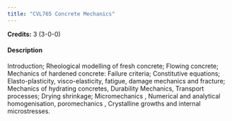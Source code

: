 ```yaml
---
title: "CVL765 Concrete Mechanics"
---
```

**Credits:** 3 (3-0-0)

#### Description
Introduction; Rheological modelling of fresh concrete; Flowing concrete; Mechanics of hardened concrete: Failure criteria; Constitutive equations; Elasto-plasticity, visco-elasticity, fatigue, damage mechanics and fracture; Mechanics of hydrating concretes, Durability Mechanics, Transport processes; Drying shrinkage; Micromechanics , Numerical and analytical homogenisation, poromechanics , Crystalline growths and internal microstresses.